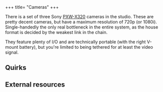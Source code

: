 +++
title= "Cameras"
+++

There is a set of three Sony [PXW-X320](#) cameras in the studio. These are pretty decent cameras, but have a maximum resolution of 720p (or 1080i). Single-handedly the only real bottleneck in the entire system, as the house format is decided by the weakest link in the chain.

They feature plenty of I/O and are technically portable (with the right V-mount battery), but you're limited to being tethered for at least the video signal.

## Quirks

## External resources